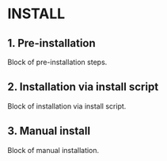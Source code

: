 # INSTALL

## 1. Pre-installation
Block of pre-installation steps.

## 2. Installation via install script
Block of installation via install script.

## 3. Manual install
Block of manual installation.